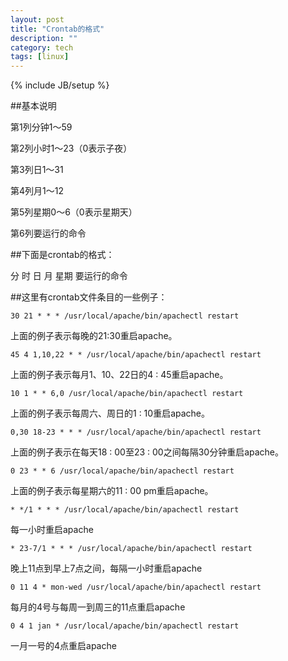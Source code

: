 ```yaml
---
layout: post
title: "Crontab的格式"
description: ""
category: tech
tags: [linux]
---
```

{% include JB/setup %}

##基本说明

第1列分钟1～59

第2列小时1～23（0表示子夜）

第3列日1～31

第4列月1～12

第5列星期0～6（0表示星期天）

第6列要运行的命令

##下面是crontab的格式：

分 时 日 月 星期 要运行的命令

##这里有crontab文件条目的一些例子：

    30 21 * * * /usr/local/apache/bin/apachectl restart
    
上面的例子表示每晚的21:30重启apache。

    45 4 1,10,22 * * /usr/local/apache/bin/apachectl restart
    
上面的例子表示每月1、10、22日的4 : 45重启apache。

    10 1 * * 6,0 /usr/local/apache/bin/apachectl restart
    
上面的例子表示每周六、周日的1 : 10重启apache。

    0,30 18-23 * * * /usr/local/apache/bin/apachectl restart
    
上面的例子表示在每天18 : 00至23 : 00之间每隔30分钟重启apache。

    0 23 * * 6 /usr/local/apache/bin/apachectl restart
    
上面的例子表示每星期六的11 : 00 pm重启apache。

    * */1 * * * /usr/local/apache/bin/apachectl restart
    
每一小时重启apache

    * 23-7/1 * * * /usr/local/apache/bin/apachectl restart
    
晚上11点到早上7点之间，每隔一小时重启apache

    0 11 4 * mon-wed /usr/local/apache/bin/apachectl restart
    
每月的4号与每周一到周三的11点重启apache

    0 4 1 jan * /usr/local/apache/bin/apachectl restart
    
一月一号的4点重启apache